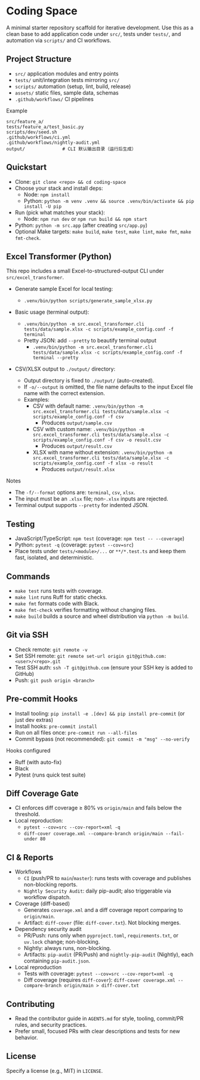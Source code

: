 # Coding Space

A minimal starter repository scaffold for iterative development. Use this as a clean base to add application code under `src/`, tests under `tests/`, and automation via `scripts/` and CI workflows.

## Project Structure
- `src/` application modules and entry points
- `tests/` unit/integration tests mirroring `src/`
- `scripts/` automation (setup, lint, build, release)
- `assets/` static files, sample data, schemas
- `.github/workflows/` CI pipelines

Example
```
src/feature_a/
tests/feature_a/test_basic.py
scripts/dev/seed.sh
.github/workflows/ci.yml
.github/workflows/nightly-audit.yml
output/              # CLI 默认输出目录（运行后生成）
```

## Quickstart
- Clone: `git clone <repo> && cd coding-space`
- Choose your stack and install deps:
  - Node: `npm install`
  - Python: `python -m venv .venv && source .venv/bin/activate && pip install -U pip`
- Run (pick what matches your stack):
  - Node: `npm run dev` or `npm run build && npm start`
- Python: `python -m src.app` (after creating `src/app.py`)
- Optional Make targets: `make build`, `make test`, `make lint`, `make fmt`, `make fmt-check`.

## Excel Transformer (Python)
This repo includes a small Excel-to-structured-output CLI under `src/excel_transformer`.

- Generate sample Excel for local testing:
  - `.venv/bin/python scripts/generate_sample_xlsx.py`

- Basic usage (terminal output):
  - `.venv/bin/python -m src.excel_transformer.cli tests/data/sample.xlsx -c scripts/example_config.conf -f terminal`
  - Pretty JSON: add `--pretty` to beautify terminal output
    - `.venv/bin/python -m src.excel_transformer.cli tests/data/sample.xlsx -c scripts/example_config.conf -f terminal --pretty`

- CSV/XLSX output to `./output/` directory:
  - Output directory is fixed to `./output/` (auto-created).
  - If `-o/--output` is omitted, the file name defaults to the input Excel file name with the correct extension.
  - Examples:
    - CSV with default name: `.venv/bin/python -m src.excel_transformer.cli tests/data/sample.xlsx -c scripts/example_config.conf -f csv`
      - Produces `output/sample.csv`
    - CSV with custom name: `.venv/bin/python -m src.excel_transformer.cli tests/data/sample.xlsx -c scripts/example_config.conf -f csv -o result.csv`
      - Produces `output/result.csv`
    - XLSX with name without extension: `.venv/bin/python -m src.excel_transformer.cli tests/data/sample.xlsx -c scripts/example_config.conf -f xlsx -o result`
      - Produces `output/result.xlsx`

Notes
- The `-f/--format` options are: `terminal`, `csv`, `xlsx`.
- The input must be an `.xlsx` file; non-`.xlsx` inputs are rejected.
 - Terminal output supports `--pretty` for indented JSON.

## Testing
- JavaScript/TypeScript: `npm test` (coverage: `npm test -- --coverage`)
- Python: `pytest -q` (coverage: `pytest --cov=src`)
- Place tests under `tests/<module>/...` or `**/*.test.ts` and keep them fast, isolated, and deterministic.

## Commands
- `make test` runs tests with coverage.
- `make lint` runs Ruff for static checks.
- `make fmt` formats code with Black.
- `make fmt-check` verifies formatting without changing files.
- `make build` builds a source and wheel distribution via `python -m build`.

## Git via SSH
- Check remote: `git remote -v`
- Set SSH remote: `git remote set-url origin git@github.com:<user>/<repo>.git`
- Test SSH auth: `ssh -T git@github.com` (ensure your SSH key is added to GitHub)
- Push: `git push origin <branch>`

## Pre-commit Hooks
- Install tooling: `pip install -e .[dev] && pip install pre-commit` (or just dev extras)
- Install hooks: `pre-commit install`
- Run on all files once: `pre-commit run --all-files`
- Commit bypass (not recommended): `git commit -m "msg" --no-verify`

Hooks configured
- Ruff (with auto-fix)
- Black
- Pytest (runs quick test suite)

## Diff Coverage Gate
- CI enforces diff coverage ≥ 80% vs `origin/main` and fails below the threshold.
- Local reproduction:
  - `pytest --cov=src --cov-report=xml -q`
  - `diff-cover coverage.xml --compare-branch origin/main --fail-under 80`

## CI & Reports
- Workflows
  - `CI` (push/PR to `main`/`master`): runs tests with coverage and publishes non-blocking reports.
  - `Nightly Security Audit`: daily pip-audit; also triggerable via workflow dispatch.
- Coverage (diff-based)
  - Generates `coverage.xml` and a diff coverage report comparing to `origin/main`.
  - Artifact: `diff-cover` (file: `diff-cover.txt`). Not blocking merges.
- Dependency security audit
  - PR/Push: runs only when `pyproject.toml`, `requirements.txt`, or `uv.lock` change; non-blocking.
  - Nightly: always runs, non-blocking.
  - Artifacts: `pip-audit` (PR/Push) and `nightly-pip-audit` (Nightly), each containing `pip-audit.json`.
- Local reproduction
  - Tests with coverage: `pytest --cov=src --cov-report=xml -q`
  - Diff coverage (requires `diff-cover`): `diff-cover coverage.xml --compare-branch origin/main > diff-cover.txt`

## Contributing
- Read the contributor guide in `AGENTS.md` for style, tooling, commit/PR rules, and security practices.
- Prefer small, focused PRs with clear descriptions and tests for new behavior.

## License
Specify a license (e.g., MIT) in `LICENSE`.
